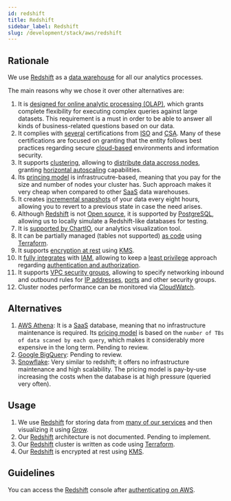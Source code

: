 ```yaml
---
id: redshift
title: Redshift
sidebar_label: Redshift
slug: /development/stack/aws/redshift
---
```


## Rationale

We use [Redshift][REDSHIFT]
as a [data warehouse](https://en.wikipedia.org/wiki/Data_warehouse)
for all our analytics processes.

The main reasons why we chose it
over other alternatives are:

1. It is
    [designed for online analytic processing (OLAP)](https://docs.aws.amazon.com/en_en/redshift/latest/dg/c_redshift-and-postgres-sql.html),
    which grants complete flexibility
    for executing complex queries
    against large datasets.
    This requirement is a must
    in order to be able to answer
    all kinds of business-related questions
    based on our data.
1. It complies with [several](https://aws.amazon.com/compliance/iso-certified/)
    certifications from
    [ISO](https://en.wikipedia.org/wiki/International_Organization_for_Standardization)
    and
    [CSA](https://en.wikipedia.org/wiki/Cloud_Security_Alliance).
    Many of these certifications
    are focused on granting that the entity
    follows best practices regarding secure
    [cloud-based](https://en.wikipedia.org/wiki/Cloud_computing) environments
    and information security.
1. It supports
    [clustering](https://docs.aws.amazon.com/redshift/latest/mgmt/working-with-clusters.html),
    allowing to
    [distribute data accross nodes](https://docs.aws.amazon.com/redshift/latest/mgmt/working-with-clusters.html#rs-ra3-node-types),
    granting
    [horizontal autoscaling](https://www.section.io/blog/scaling-horizontally-vs-vertically/)
    capabilities.
1. Its [princing model](https://aws.amazon.com/redshift/pricing/)
    is infrastrucutre-based,
    meaning that you pay for
    the size and number of nodes
    your cluster has.
    Such approach makes it
    very cheap when compared to other
    [SaaS](https://en.wikipedia.org/wiki/Software_as_a_service)
    data warehouses.
1. It creates
    [incremental snapshots](https://docs.aws.amazon.com/redshift/latest/mgmt/working-with-snapshots.html)
    of your data every eight hours,
    allowing you to revert
    to a previous state
    in case the need arises.
1. Although [Redshift][REDSHIFT]
    is not [Open source](https://opensource.com/resources/what-open-source),
    it is supported by [PostgreSQL](https://en.wikipedia.org/wiki/PostgreSQL),
    allowing us to locally simulate a Redshift-like databases
    for testing.
1. It is
    [supported by ChartIO](https://chartio.com/docs/data-sources/connect/amazon-redshift/),
    our analytics visualization tool.
1. It can be partially managed (tables not supported)
    [as code](https://registry.terraform.io/providers/hashicorp/aws/latest/docs/resources/redshift_cluster)
    using
    [Terraform](/development/stack/terraform/).
1. It supports
    [encryption at rest](https://docs.aws.amazon.com/redshift/latest/mgmt/working-with-db-encryption.html#working-with-aws-kms)
    using
    [KMS](/development/stack/aws/kms/).
1. It
    [fully integrates](https://docs.aws.amazon.com/redshift/latest/mgmt/redshift-iam-access-control-identity-based.html)
    with
    [IAM](/development/stack/aws/iam/),
    allowing to keep a
    [least privilege](/criteria/requirements/186)
    approach
    regarding
    [authentication and authorization](https://securityboulevard.com/2020/06/authentication-vs-authorization-defined-whats-the-difference-infographic/).
1. It supports
    [VPC security groups](https://docs.aws.amazon.com/redshift/latest/mgmt/working-with-security-groups.html),
    allowing to specify
    networking inbound and outbound rules
    for
    [IP addresses](https://en.wikipedia.org/wiki/IP_address),
    [ports](https://en.wikipedia.org/wiki/Port_(computer_networking))
    and other security groups.
1. Cluster nodes performance
    can be monitored via
    [CloudWatch](/development/stack/aws/cloudwatch/).

## Alternatives

1. [AWS Athena](https://aws.amazon.com/athena/):
    It is a [SaaS](https://en.wikipedia.org/wiki/Software_as_a_service)
    database, meaning that no infrastructure
    maintenance is required.
    Its [pricing model](https://aws.amazon.com/athena/pricing/)
    is based on the
    `number of TBs of data scaned by each query`,
    which makes it considerably more expensive
    in the long term.
    Pending to review.
1. [Google BigQuery](https://cloud.google.com/bigquery):
    Pending to review.
1. [Snowflake](https://www.snowflake.com/):
    Very similar to redshift; it offers no infrastructure
    maintenance and high scalability.
    The pricing model is pay-by-use increasing the costs when
    the database is at high pressure (queried very often).

## Usage

1. We use [Redshift][REDSHIFT]
    for storing data
    from [many of our services](https://gitlab.com/fluidattacks/universe/-/tree/56b145a05ca4ff05cec79a65c6b1cab16d16fba3/observes/singer)
    and then visualizing it using [Grow](https://app.gogrow.com).
1. Our [Redshift][REDSHIFT] architecture
    is not documented.
    Pending to implement.
1. Our [Redshift][REDSHIFT] cluster
    is written as code using [Terraform](/development/stack/terraform/).
1. Our [Redshift][REDSHIFT]
    is encrypted at rest
    using [KMS](/development/stack/aws/kms/).

## Guidelines

You can access the
[Redshift][REDSHIFT] console
after [authenticating on AWS](/development/stack/aws#guidelines).

[REDSHIFT]: https://aws.amazon.com/redshift/
